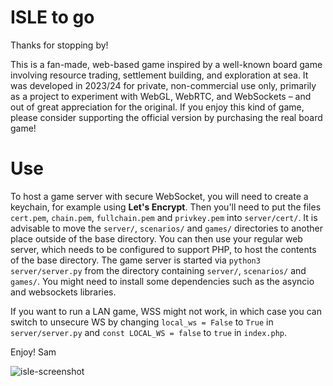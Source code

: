 # ISLE to go

Thanks for stopping by!

This is a fan-made, web-based game inspired by a well-known board game involving resource trading, settlement building, and exploration at sea. It was developed in 2023/24 for private, non-commercial use only, primarily as a project to experiment with WebGL, WebRTC, and WebSockets – and out of great appreciation for the original.
If you enjoy this kind of game, please consider supporting the official version by purchasing the real board game!

# Use

To host a game server with secure WebSocket, you will need to create a keychain, for example using **Let's Encrypt**. Then you'll need to put the files `cert.pem`, `chain.pem`, `fullchain.pem` and `privkey.pem` into `server/cert/`. It is advisable to move the `server/`, `scenarios/` and `games/` directories to another place outside of the base directory. You can then use your regular web server, which needs to be configured to support PHP, to host the contents of the base directory. The game server is started via `python3 server/server.py` from the directory containing `server/`, `scenarios/` and `games/`. You might need to install some dependencies such as the asyncio and websockets libraries.

If you want to run a LAN game, WSS might not work, in which case you can switch to unsecure WS by changing `local_ws = False` to `True` in `server/server.py` and `const LOCAL_WS = false` to `true` in `index.php`.

Enjoy! Sam

![isle-screenshot](https://github.com/user-attachments/assets/1591d077-9792-4c5e-8f0e-bbd6931564d0)
